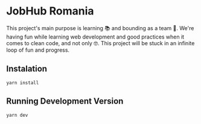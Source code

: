 # JobHub Romania

This project's main purpose is learning 📚 and bounding as a team 🤼. We're having fun while learning web development and good practices when it comes to clean code, and not only 🤓. This project will be stuck in an infinite loop of fun and progress. 

## Instalation
```shel
yarn install
```
## Running Development Version
```shel
yarn dev
```
